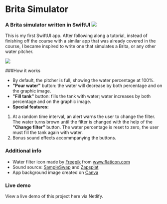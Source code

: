 # Brita Simulator 

### A Brita simulator written in SwiftUI ![](https://static.gosquared.com/images/software/logo_integ_swift_01.png)

This is my first SwiftUI app. After following along a tutorial, instead of finishing off the course with a similar app that was already covered in the course, I became inspired to write one that simulates a Brita, or any other water pitcher. 

![](https://media.giphy.com/media/NaLazctnwt4XtUkkKl/giphy.gif)

###How it works

* By default, the pitcher is full, showing the water percentage at 100%.
* **"Pour water"** button: the water will decrease by both percentage and on the graphic image.
* **"Fill tank"** button: fills the tank with water; water increases by both percentage and on the graphic image.
* **Special features:** 
 1. At a random time interval, an alert warns the user to change the filter. The water turns brown until the filter is changed with the help of the **"Change filter"** button. The water percentage is reset to zero, the user must fill the tank again with water.
 2. Bonus sound effects accommpanying the buttons.

### Additional info
* <div>Water filter icon made by <a href="https://www.freepik.com" title="Freepik">Freepik</a> from <a href="https://www.flaticon.com/" title="Flaticon">www.flaticon.com</a></div>
* Sound source: [SampleSwap](https://sampleswap.org) and [Zapsplat](https://www.zapsplat.com)
* App background image created on [Canva](https://www.canva.com/folder/all-designs)


### Live demo

View a live demo of this project here via Netlify.